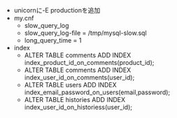- unicornに-E productionを追加
- my.cnf
    - slow_query_log
    - slow_query_log-file = /tmp/mysql-slow.sql
    - long_query_time = 1
- index
    - ALTER TABLE comments ADD INDEX index_product_id_on_comments(product_id);
    - ALTER TABLE comments ADD INDEX index_user_id_on_comments(user_id);
    - ALTER TABLE users ADD INDEX index_email_password_on_users(email,password);
    - ALTER TABLE histories ADD INDEX index_user_id_on_historiess(user_id);
